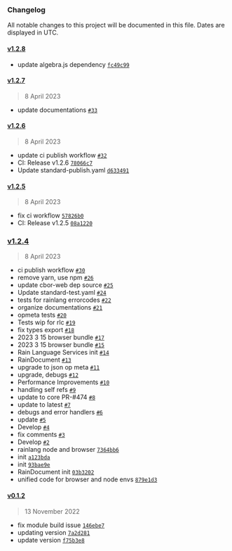 ### Changelog

All notable changes to this project will be documented in this file. Dates are displayed in UTC.

#### [v1.2.8](https://github.com/rainprotocol/rainlang/compare/v1.2.7...v1.2.8)

- update algebra.js dependency [`fc49c99`](https://github.com/rainprotocol/rainlang/commit/fc49c9933814d5d1c843d4b2e64444a60d230b60)

#### [v1.2.7](https://github.com/rainprotocol/rainlang/compare/v1.2.6...v1.2.7)

> 8 April 2023

- update documentations [`#33`](https://github.com/rainprotocol/rainlang/pull/33)

#### [v1.2.6](https://github.com/rainprotocol/rainlang/compare/v1.2.5...v1.2.6)

> 8 April 2023

- update ci publish workflow [`#32`](https://github.com/rainprotocol/rainlang/pull/32)
- CI: Release v1.2.6 [`78066c7`](https://github.com/rainprotocol/rainlang/commit/78066c78a63ed1b28835377e0412c3be080a5b4a)
- Update standard-publish.yaml [`d633491`](https://github.com/rainprotocol/rainlang/commit/d633491e9dc734465a975a08059caad3edec8dbc)

#### [v1.2.5](https://github.com/rainprotocol/rainlang/compare/v1.2.4...v1.2.5)

> 8 April 2023

- fix ci workflow [`57826b0`](https://github.com/rainprotocol/rainlang/commit/57826b044a78c6a57947fc28e35ac4bdf43a3267)
- CI: Release v1.2.5 [`08a1220`](https://github.com/rainprotocol/rainlang/commit/08a1220738d1b22bed046e4b9e66cbb6b1d48fae)

### [v1.2.4](https://github.com/rainprotocol/rainlang/compare/v0.1.2...v1.2.4)

> 8 April 2023

- ci publish workflow [`#30`](https://github.com/rainprotocol/rainlang/pull/30)
- remove yarn, use npm [`#26`](https://github.com/rainprotocol/rainlang/pull/26)
- update cbor-web dep source [`#25`](https://github.com/rainprotocol/rainlang/pull/25)
- Update standard-test.yaml [`#24`](https://github.com/rainprotocol/rainlang/pull/24)
- tests for rainlang errorcodes [`#22`](https://github.com/rainprotocol/rainlang/pull/22)
- organize documentations [`#21`](https://github.com/rainprotocol/rainlang/pull/21)
- opmeta tests [`#20`](https://github.com/rainprotocol/rainlang/pull/20)
- Tests wip for rlc [`#19`](https://github.com/rainprotocol/rainlang/pull/19)
- fix types export [`#18`](https://github.com/rainprotocol/rainlang/pull/18)
- 2023  3 15 browser bundle [`#17`](https://github.com/rainprotocol/rainlang/pull/17)
- 2023  3 15 browser bundle [`#15`](https://github.com/rainprotocol/rainlang/pull/15)
- Rain Language Services init [`#14`](https://github.com/rainprotocol/rainlang/pull/14)
- RainDocument [`#13`](https://github.com/rainprotocol/rainlang/pull/13)
- upgrade to json op meta [`#11`](https://github.com/rainprotocol/rainlang/pull/11)
- upgrade, debugs [`#12`](https://github.com/rainprotocol/rainlang/pull/12)
- Performance Improvements [`#10`](https://github.com/rainprotocol/rainlang/pull/10)
- handling self refs [`#9`](https://github.com/rainprotocol/rainlang/pull/9)
- update to core PR-#474 [`#8`](https://github.com/rainprotocol/rainlang/pull/8)
- update to latest [`#7`](https://github.com/rainprotocol/rainlang/pull/7)
- debugs and error handlers [`#6`](https://github.com/rainprotocol/rainlang/pull/6)
- update [`#5`](https://github.com/rainprotocol/rainlang/pull/5)
- Develop [`#4`](https://github.com/rainprotocol/rainlang/pull/4)
- fix comments [`#3`](https://github.com/rainprotocol/rainlang/pull/3)
- Develop [`#2`](https://github.com/rainprotocol/rainlang/pull/2)
- rainlang node and browser [`7364bb6`](https://github.com/rainprotocol/rainlang/commit/7364bb6e840d08d565fd76c6f97addef31af41c5)
- init [`a123bda`](https://github.com/rainprotocol/rainlang/commit/a123bdaf76480fb4e1fce5f322f7d9e8f5a6cf78)
- init [`93bae9e`](https://github.com/rainprotocol/rainlang/commit/93bae9ea33395c0c8679f6a96f38d820fb3c3f8e)
- RainDocument init [`03b3202`](https://github.com/rainprotocol/rainlang/commit/03b320296d966bc8d166f2ec75cf2da2cda304ef)
- unified code for browser and node envs [`879e1d3`](https://github.com/rainprotocol/rainlang/commit/879e1d30ab1b51b1a68fda225ba3dd031885fc00)

#### [v0.1.2](https://github.com/rainprotocol/rainlang/compare/v0.1.0...v0.1.2)

> 13 November 2022

- fix module build issue [`146ebe7`](https://github.com/rainprotocol/rainlang/commit/146ebe71a53938d6ca18cc41530786636eda9b78)
- updating version [`7a2d281`](https://github.com/rainprotocol/rainlang/commit/7a2d281c0662f67e025f18dcfc5349ab8ce8e639)
- update version [`f75b3e8`](https://github.com/rainprotocol/rainlang/commit/f75b3e8b650975e7b8291eb2bf6f3b48b2ab3ac1)
